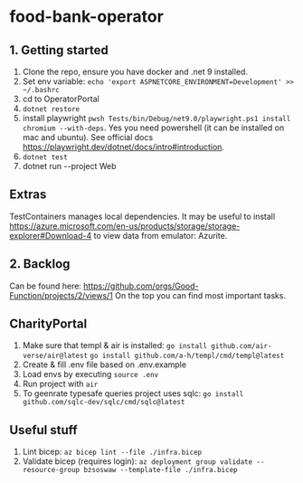 # food-bank-operator

## 1. Getting started
1. Clone the repo, ensure you have docker and .net 9 installed.
2. Set env variable: `echo 'export ASPNETCORE_ENVIRONMENT=Development' >> ~/.bashrc`
3. cd to OperatorPortal 
4. `dotnet restore`
5. install playwright `pwsh Tests/bin/Debug/net9.0/playwright.ps1 install chromium --with-deps`. Yes you need powershell (it can be installed on mac and ubuntu). See official docs https://playwright.dev/dotnet/docs/intro#introduction.
6. `dotnet test` 
7. dotnet run --project Web

## Extras
TestContainers manages local dependencies. It may be useful to install https://azure.microsoft.com/en-us/products/storage/storage-explorer#Download-4 to view data from emulator: Azurite.

## 2. Backlog
Can be found here: 
https://github.com/orgs/Good-Function/projects/2/views/1
On the top you can find most important tasks.

## CharityPortal
1. Make sure that templ & air is installed:
    `go install github.com/air-verse/air@latest`
    `go install github.com/a-h/templ/cmd/templ@latest`
2. Create & fill .env file based on .env.example
3. Load envs by executing `source .env` 
4. Run project with `air`
5. To geenrate typesafe queries project uses sqlc:
    `go install github.com/sqlc-dev/sqlc/cmd/sqlc@latest`




## Useful stuff
1. Lint bicep: 
`az bicep lint --file ./infra.bicep`
2. Validate bicep (requires login):
`az deployment group validate --resource-group bzsoswaw --template-file ./infra.bicep`
